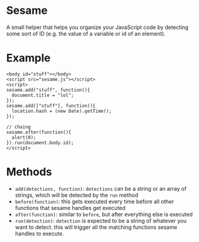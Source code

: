 # Sesame

A small helper that helps you organize your JavaScript code by detecting some sort of ID (e.g. the value of a variable or id of an element).

# Example
  ```
  <body id="stuff"></body>
  <script src="sesame.js"></script>
  <script>
  sesame.add("stuff", function(){
    document.title = "lol";
  });
  sesame.add(["stuff"], function(){
    location.hash = (new Date).getTime();
  });

  // chaing
  sesame.after(function(){
    alert(0);
  }).run(document.body.id);
  </script>
  ```

# Methods

* `add(detections, function)`: `detections` can be a string or an array of strings, which will be detected by the `run` method
* `before(function)`: this gets executed every time before all other functions that sesame handles get executed
* `after(function)`: similar to `before`, but after everything else is executed
* `run(detection)`: `detection` is expected to be a string of whatever you want to detect. this will trigger all the matching functions sesame handles to execute.
